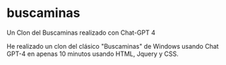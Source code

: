 # buscaminas
Un Clon del Buscaminas realizado con Chat-GPT 4

He realizado un clon del clásico "Buscaminas" de Windows usando Chat GPT-4 en apenas 10 minutos usando HTML, Jquery y CSS.
